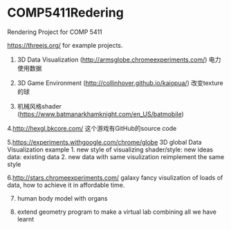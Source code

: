 # COMP5411Redering
Rendering Project for COMP 5411

https://threejs.org/ for example projects.

1. 3D Data Visualization (http://armsglobe.chromeexperiments.com/)
	电力使用数据
	
2. 3D Game Environment (http://collinhover.github.io/kaiopua/)
	改变texture的球
	
3. 机械风格shader (https://www.batmanarkhamknight.com/en_US/batmobile)
	
4.http://hexgl.bkcore.com/ 这个游戏有GitHub的source code

5.https://experiments.withgoogle.com/chrome/globe 3D global Data Visualization example
	1. new style of visualizing
		shader/style: new ideas
		data: existing data
	2. new data with same visulization
		reimplement the same style

6.http://stars.chromeexperiments.com/ galaxy
	fancy visulization of loads of data, how to achieve it in affordable time.
	
7. human body model with organs 

8. extend geometry program to make a virtual lab combining all we have learnt
